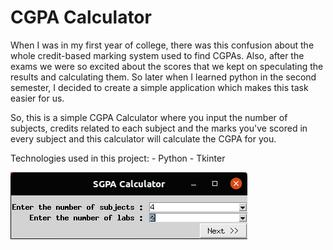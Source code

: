 # CGPA Calculator

When I was in my first year of college, there was this confusion about the whole credit-based marking system used to find CGPAs. Also, after the exams we were so excited about the scores that we kept on speculating the results and calculating them. So later when I learned python in the second semester, I decided to create a simple application which makes this task easier for us. 

So, this is a simple CGPA Calculator where you input the number of subjects, credits related to each subject and the marks you've scored in every subject and this calculator will calculate the CGPA for you.

Technologies used in this project:
	- Python
	- Tkinter
	
	
<img src="https://github.com/iashreya/TkinterApplications/blob/master/CGPA_Calculator/images/image1.png" alt="Image1"/>


